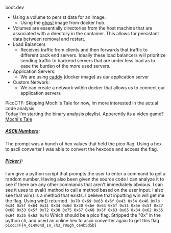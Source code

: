 boot.dev
- Using a volume to persist data for an image.
	- Using the [ghost](https://hub.docker.com/_/ghost) image from docker hub.
-  Volumes are essentially directories from the host machine that are associated with a directory in the container. This allows for persistant data between removal and restart.
- Load Balancers
	- Receives traffic from clients and then forwards that traffic to different back end servers. Ideally these load balancers will prioritize sending traffic to backend servers that are under less load as to ease the burden of the more used servers.
- Application Servers:
	- We are using [caddy](https://hub.docker.com/_/caddy) (docker image) as our application server
- Custom Network:
	- We can create a network within docker that allows us to connect our application servers


PicoCTF:
Skipping Mochi's Tale for now, Im more interested in the actual code analysis	
Today I'm starting the binary analysis playlist. Apparently its a video game? [Mochi's Tale](https://play.picoctf.org/playlists/2?m=6)
	
##### [ASCII Numbers](https://play.picoctf.org/playlists/2?m=12):
The prompt was a bunch of hex values that held the pico flag. Using a hex to ascii converter I was able to convert the hexcode and access the flag.

##### [Picker I](https://play.picoctf.org/playlists/2?m=14):
I am give a python scriipt that prompts the user to enter a command to get a random number. Having also been given the source code I can analyze it to see if there are any other commands that aren't immediately obvious.
I can see it uses to eval() method to call a method based on the user input. I also see that win() is a method that exists. I believe that inputting win will get me the flag.
Using win() returned ```
0x70 0x69 0x63 0x6f 0x43 0x54 0x46 0x7b 0x34 0x5f 0x64 0x31 0x34 0x6d 0x30 0x6e 0x64 0x5f 0x31 0x6e 0x5f 0x37 0x68 0x33 0x5f 0x72 0x30 0x75 0x67 0x68 0x5f 0x63 0x65 0x34 0x62 0x35 0x64 0x35 0x62 0x7d```
Which should be a pico flag.
Stripped the "0x" in the python cli, and used an online hex to ascii converter again to get this flag
```picoCTF{4_d14m0nd_1n_7h3_r0ugh_ce4b5d5b}```

